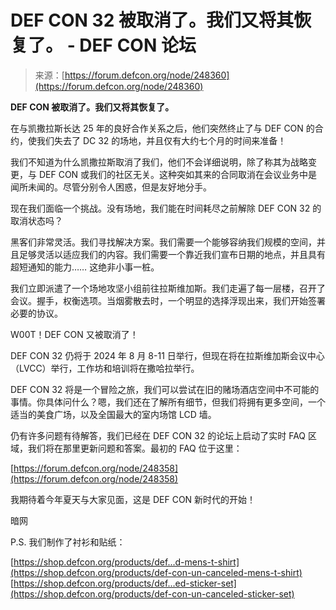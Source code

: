 <!--yml

分类: 未分类

日期：2024-05-27 14:37:28

-->

# DEF CON 32 被取消了。我们又将其恢复了。 - DEF CON 论坛

> 来源：[https://forum.defcon.org/node/248360](https://forum.defcon.org/node/248360)

**DEF CON 被取消了。我们又将其恢复了。**

在与凯撒拉斯长达 25 年的良好合作关系之后，他们突然终止了与 DEF CON 的合约，使我们失去了 DC 32 的场地，并且仅有大约七个月的时间来准备！

我们不知道为什么凯撒拉斯取消了我们，他们不会详细说明，除了称其为战略变更，与 DEF CON 或我们的社区无关。这种突如其来的合同取消在会议业务中是闻所未闻的。尽管分别令人困惑，但是友好地分手。

现在我们面临一个挑战。没有场地，我们能在时间耗尽之前解除 DEF CON 32 的取消状态吗？

黑客们非常灵活。我们寻找解决方案。我们需要一个能够容纳我们规模的空间，并且足够灵活以适应我们的内容。我们需要一个靠近我们宣布日期的地点，并且具有超短通知的能力…… 这绝非小事一桩。

我们立即派遣了一个场地攻坚小组前往拉斯维加斯。我们走遍了每一层楼，召开了会议。握手，权衡选项。当烟雾散去时，一个明显的选择浮现出来，我们开始签署必要的协议。

W00T！DEF CON 又被取消了！

DEF CON 32 仍将于 2024 年 8 月 8-11 日举行，但现在将在拉斯维加斯会议中心（LVCC）举行，工作坊和培训将在撒哈拉举行。

DEF CON 32 将是一个冒险之旅，我们可以尝试在旧的赌场酒店空间中不可能的事情。你具体问什么？嗯，我们还在了解所有细节，但我们将拥有更多空间，一个适当的美食广场，以及全国最大的室内场馆 LCD 墙。

仍有许多问题有待解答，我们已经在 DEF CON 32 的论坛上启动了实时 FAQ 区域，我们将在那里更新问题和答案。最初的 FAQ 位于这里：

[https://forum.defcon.org/node/248358](https://forum.defcon.org/node/248358)

我期待着今年夏天与大家见面，这是 DEF CON 新时代的开始！

暗网

P.S. 我们制作了衬衫和贴纸：

[https://shop.defcon.org/products/def...d-mens-t-shirt](https://shop.defcon.org/products/def-con-un-canceled-mens-t-shirt) [https://shop.defcon.org/products/def...ed-sticker-set](https://shop.defcon.org/products/def-con-un-canceled-sticker-set)
